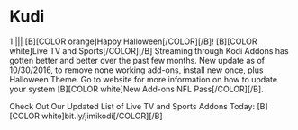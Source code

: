 # Kudi
1 
|||
[B][COLOR orange]Happy Halloween[/COLOR][/B]!
[B][COLOR white]Live TV and Sports[/COLOR][/B] Streaming through Kodi Addons has gotten better
and better over the past few months. New update as of 10/30/2016, to remove none working add-ons, install new once, plus Halloween Theme.
Go to website for more information on how to update your system [B][COLOR white]New Add-ons NFL Pass[/COLOR][/B].

Check Out Our Updated List of Live TV and Sports Addons Today:
[B][COLOR white]bit.ly/jimikodi[/COLOR][/B]
